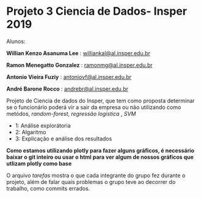 # Projeto 3  Ciencia de Dados- Insper 2019

Alunos:

**Willian Kenzo Asanuma Lee** : williankal@al.insper.edu.br

**Ramon Menegatto Gonzalez** : ramonmg@al.insper.edu.br

**Antonio Vieira Fuziy** : antoniovf@al.insper.edu.br

**André Barone Rocco** : andrebr@al.insper.edu.br

Projeto de Ciencia de dados do Insper, que tem como proposta determinar se o funcionário poderá vir a sair da empresa ou não utilizando como metódos, *random-forest*, *regressão logística* , *SVM*

* 1: Análise explorátoria
* 2: Algaritmo 
* 3: Explicação e análise dos resultados

**Como estamos utilizando plotly para fazer alguns gráficos, é necessário baixar o git inteiro ou usar o html para ver algum de nossos gráficos que utlizam plotly como base**

O arquivo *tarefas* mostra o que cada integrante do grupo fez durante o projeto, além de falar quais problemas o grupo teve ao decorrer do trabalho, como commits errados.
